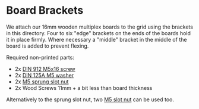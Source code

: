 # Board Brackets
We attach our 16mm wooden multiplex boards to the grid using the brackets in this directory.
Four to six "edge" brackets on the ends of the boards hold it in place firmly.
Where necessary a "middle" bracket in the middle of the board is added to prevent flexing.

Required non-printed parts:
- 2x [DIN 912 M5x16 screw](https://www.sfs.ch/de/Befestigungstechnik/Metrische-Schrauben-und-Zollschrauben/Zylinderschrauben/Zylinderschrauben-Innensechskant-mit-Sperrverzahnung-DIN-912-rostfrei-A2-M8x16mm/p/494752)
- 2x [DIN 125A M5 washer](https://www.sfs.ch/de/Lieferantenkataloge/ISCAR/Werkzeugspanner/Werkzeugspanner-%28Sonstige%29/Zubehör-Werkzeugspanner-%28Sonstige%2C-nicht-spezifiziert%29/FLAT-WASHER-M5-DIN125A-SS-Unterlegscheibe/p/2086302)
- 2x [M5 sprung slot nut](https://www.motedis.com/de/Nutenstein-mit-Feder-B-Typ-Nut-8-M5)
- 2x Wood Screws 11mm + a bit less than board thickness

Alternatively to the sprung slot nut, two [M5 slot nut](https://www.motedis.com/de/Hammermutter-B-Typ-Nut-8-M5) can be used too.
